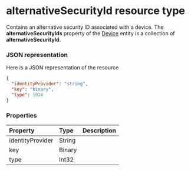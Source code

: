 # alternativeSecurityId resource type

Contains an alternative security ID associated with a device. The **alternativeSecurityIds** property of the [Device](device.md) entity is a collection of **alternativeSecurityId**.


### JSON representation

Here is a JSON representation of the resource

<!-- {
  "blockType": "resource",
  "optionalProperties": [

  ],
  "@odata.type": "microsoft.graph.alternativesecurityid"
}-->

```json
{
  "identityProvider": "string",
  "key": "binary",
  "type": 1024
}

```
### Properties
| Property	   | Type	|Description|
|:---------------|:--------|:----------|
|identityProvider|String|            |
|key|Binary|            |
|type|Int32|            |

<!-- uuid: 8fcb5dbc-d5aa-4681-8e31-b001d5168d79
2015-10-25 14:57:30 UTC -->
<!-- {
  "type": "#page.annotation",
  "description": "alternativeSecurityId resource",
  "keywords": "",
  "section": "documentation",
  "tocPath": ""
}-->